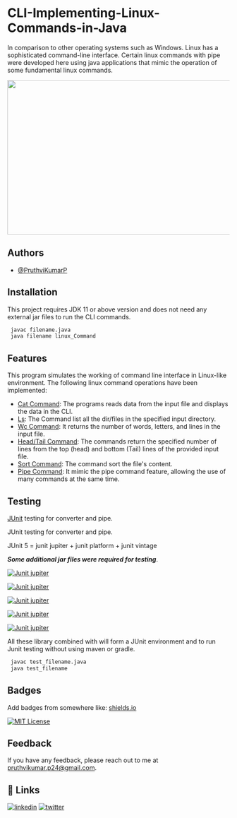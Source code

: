 
# CLI-Implementing-Linux-Commands-in-Java

In comparison to other operating systems such as Windows. Linux has a sophisticated command-line interface. Certain linux commands with pipe were developed here using java applications that mimic the operation of some fundamental linux commands.

<img align="center" src="https://www.opensourceforu.com/wp-content/uploads/2017/02/Tux-with-tablet.jpg" width="650px" height="350px">

## Authors

- [@PruthviKumarP](https://github.com/PruthviKumarP/AzugaTraining-Codeops.git)


## Installation

This project requires JDK 11 or above version and does not need any external jar files to run the CLI commands.

```bash
 javac filename.java
 java filename linux_Command
```
    
## Features
This program simulates the working of command line interface in Linux-like environment. The following linux command operations have been implemented:

- [Cat Command](https://www.baeldung.com/linux/cat-writing-file#:~:text=The%20cat%20command%20is%20a,some%20texts%20into%20a%20file.): The programs reads data from the input file and displays the data in the CLI.
- [Ls](): The Command list all the dir/files in the specified input directory.
- [Wc Command](): It returns the number of words, letters, and lines in the input file.
- [Head/Tail Command](): The commands return the specified number of lines from the top (head) and bottom (Tail) lines of the provided input file.
- [Sort Command](): The command sort the file's content.
- [Pipe Command](): It mimic the pipe command feature, allowing the use of many commands at the same time.


## Testing

 [JUnit]() testing for converter and pipe.

 JUnit testing for converter and pipe.

 JUnit 5 = junit jupiter + junit platform + junit vintage


***Some additional jar files were required for testing***.

[![Junit jupiter](https://img.shields.io/badge/JUnit_jupiter_engine-5.9.1-green.svg)](https://mvnrepository.com/artifact/org.junit.jupiter/junit-jupiter-engine) 

[![Junit jupiter](https://img.shields.io/badge/JUnit_jupiter_API-5.9.1-green.svg)](https://mvnrepository.com/artifact/org.junit.jupiter/junit-jupiter-api) 

[![Junit jupiter](https://img.shields.io/badge/JUnit_jupiter_params-5.9.1-green.svg)](https://mvnrepository.com/artifact/org.junit.jupiter/junit-jupiter-params) 

[![Junit jupiter](https://img.shields.io/badge/JUnit_platform_launcher-1.9.1-green.svg)](https://mvnrepository.com/artifact/org.junit.platform/junit-platform-launcher) 

[![Junit jupiter](https://img.shields.io/badge/JUnit_vintage_engine-5.9.1-green.svg)](https://mvnrepository.com/artifact/org.junit.vintage/junit-vintage-engine) 

All these library combined with will form a JUnit environment and to run Junit testing without using maven or gradle.

```bash
 javac test_filename.java
 java test_filename
```


## Badges

Add badges from somewhere like: [shields.io](https://shields.io/)

[![MIT License](https://img.shields.io/badge/License-MIT-green.svg)](https://github.com/PruthviKumarP/AzugaTraining-Codeops/blob/main/LICENSE)

## Feedback

If you have any feedback, please reach out to me at [pruthvikumar.p24@gmail.com](pruthvikumar.p24m.tech@gmail.com).


## 🔗 Links

[![linkedin](https://img.shields.io/badge/linkedin-0A66C2?style=for-the-badge&logo=linkedin&logoColor=white)](https://www.linkedin.com/)
[![twitter](https://img.shields.io/badge/twitter-1DA1F2?style=for-the-badge&logo=twitter&logoColor=white)](https://twitter.com/)
